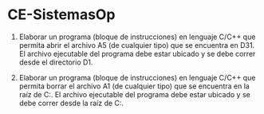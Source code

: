 # CE-SistemasOp
1.	Elaborar un programa (bloque de instrucciones) en lenguaje C/C++ que permita abrir el archivo A5 (de cualquier tipo) que se encuentra en D31. El archivo ejecutable del programa debe estar ubicado y se debe correr desde el directorio D1. 

2.	Elaborar un programa (bloque de instrucciones) en lenguaje C/C++ que permita borrar el archivo A1 (de cualquier tipo) que se encuentra en la raíz de C:. El archivo ejecutable del programa debe estar ubicado y se debe correr desde la raíz de C:.
